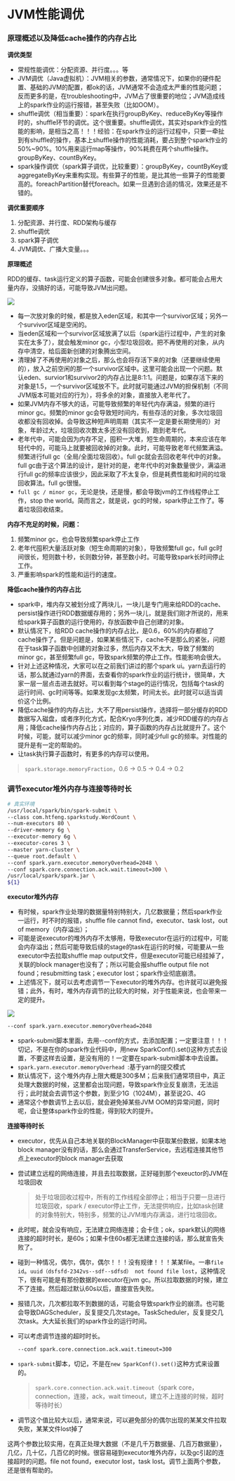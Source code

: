 # JVM性能调优

### 原理概述以及降低cache操作的内存占比

**调优类型**

- 常规性能调优：分配资源、并行度。。。等
- JVM调优（Java虚拟机）：JVM相关的参数，通常情况下，如果你的硬件配置、基础的JVM的配置，都ok的话，JVM通常不会造成太严重的性能问题；反而更多的是，在troubleshooting中，JVM占了很重要的地位；JVM造成线上的spark作业的运行报错，甚至失败（比如OOM）。
- shuffle调优（相当重要）：spark在执行groupByKey、reduceByKey等操作时的，shuffle环节的调优。这个很重要。shuffle调优，其实对spark作业的性能的影响，是相当之高！！！经验：在spark作业的运行过程中，只要一牵扯到有shuffle的操作，基本上shuffle操作的性能消耗，要占到整个spark作业的50%~90%。10%用来运行map等操作，90%耗费在两个shuffle操作。groupByKey、countByKey。
- spark操作调优（spark算子调优，比较重要）：groupByKey，countByKey或aggregateByKey来重构实现。有些算子的性能，是比其他一些算子的性能要高的。foreachPartition替代foreach。如果一旦遇到合适的情况，效果还是不错的。

**调优重要顺序**

1. 分配资源、并行度、RDD架构与缓存
2. shuffle调优
3. spark算子调优
4. JVM调优、广播大变量。。。

**原理概述**

RDD的缓存、task运行定义的算子函数，可能会创建很多对象。都可能会占用大量内存，没搞好的话，可能导致JVM出问题。

![](img\jvm.png)

- 每一次放对象的时候，都是放入eden区域，和其中一个survivor区域；另外一个survivor区域是空闲的。
- 当eden区域和一个survivor区域放满了以后（spark运行过程中，产生的对象实在太多了），就会触发minor gc，小型垃圾回收。把不再使用的对象，从内存中清空，给后面新创建的对象腾出空间。
- 清理掉了不再使用的对象之后，那么也会将存活下来的对象（还要继续使用的），放入之前空闲的那一个survivor区域中。这里可能会出现一个问题。默认eden、survior1和survivor2的内存占比是8:1:1。问题是，如果存活下来的对象是1.5，一个survivor区域放不下。此时就可能通过JVM的担保机制（不同JVM版本可能对应的行为），将多余的对象，直接放入老年代了。
- 如果JVM内存不够大的话，可能导致频繁的年轻代内存满溢，频繁的进行minor gc。频繁的minor gc会导致短时间内，有些存活的对象，多次垃圾回收都没有回收掉。会导致这种短声明周期（其实不一定是要长期使用的）对象，年龄过大，垃圾回收次数太多还没有回收到，跑到老年代。
- 老年代中，可能会因为内存不足，囤积一大堆，短生命周期的，本来应该在年轻代中的，可能马上就要被回收掉的对象。此时，可能导致老年代频繁满溢。频繁进行full gc（全局/全面垃圾回收）。full gc就会去回收老年代中的对象。full gc由于这个算法的设计，是针对的是，老年代中的对象数量很少，满溢进行full gc的频率应该很少，因此采取了不太复杂，但是耗费性能和时间的垃圾回收算法。full gc很慢。
- `full gc / minor gc`，无论是快，还是慢，都会导致jvm的工作线程停止工作，stop the world。简而言之，就是说，gc的时候，spark停止工作了。等着垃圾回收结束。

**内存不充足的时候，问题：**

1. 频繁minor gc，也会导致频繁spark停止工作
2. 老年代囤积大量活跃对象（短生命周期的对象），导致频繁full gc，full gc时间很长，短则数十秒，长则数分钟，甚至数小时。可能导致spark长时间停止工作。
3. 严重影响spark的性能和运行的速度。

**降低cache操作的内存占比**

- spark中，堆内存又被划分成了两块儿，一块儿是专门用来给RDD的cache、persist操作进行RDD数据缓存用的；另外一块儿，就是我们刚才所说的，用来给spark算子函数的运行使用的，存放函数中自己创建的对象。
- 默认情况下，给RDD cache操作的内存占比，是0.6，60%的内存都给了cache操作了。但是问题是，如果某些情况下，cache不是那么的紧张，问题在于task算子函数中创建的对象过多，然后内存又不太大，导致了频繁的minor gc，甚至频繁full gc，导致spark频繁的停止工作。性能影响会很大。
- 针对上述这种情况，大家可以在之前我们讲过的那个spark ui。yarn去运行的话，那么就通过yarn的界面，去查看你的spark作业的运行统计，很简单，大家一层一层点击进去就好。可以看到每个stage的运行情况，包括每个task的运行时间、gc时间等等。如果发现gc太频繁，时间太长。此时就可以适当调价这个比例。
- 降低cache操作的内存占比，大不了用persist操作，选择将一部分缓存的RDD数据写入磁盘，或者序列化方式，配合Kryo序列化类，减少RDD缓存的内存占用；降低cache操作内存占比；对应的，算子函数的内存占比就提升了。这个时候，可能，就可以减少minor gc的频率，同时减少full gc的频率。对性能的提升是有一定的帮助的。
- 让task执行算子函数时，有更多的内存可以使用。

>  `spark.storage.memoryFraction`，0.6 -> 0.5 -> 0.4 -> 0.2

### 调节executor堆外内存与连接等待时长

```sh
# 真实环境
/usr/local/spark/bin/spark-submit \
--class com.htfeng.sparkstudy.WordCount \
--num-executors 80 \
--driver-memory 6g \
--executor-memory 6g \
--executor-cores 3 \
--master yarn-cluster \
--queue root.default \
--conf spark.yarn.executor.memoryOverhead=2048 \
--conf spark.core.connection.ack.wait.timeout=300 \
/usr/local/spark/spark.jar \
${1}
```

**executor堆外内存**

- 有时候，spark作业处理的数据量特别特别大，几亿数据量；然后spark作业一运行，时不时的报错，shuffle file cannot find，executor、task lost，out of memory（内存溢出）；
- 可能是说executor的堆外内存不太够用，导致executor在运行的过程中，可能会内存溢出；然后可能导致后续的stage的task在运行的时候，可能要从一些executor中去拉取shuffle map output文件，但是executor可能已经挂掉了，关联的block manager也没有了；所以可能会报shuffle output file not found；resubmitting task；executor lost；spark作业彻底崩溃。
- 上述情况下，就可以去考虑调节一下executor的堆外内存。也许就可以避免报错；此外，有时，堆外内存调节的比较大的时候，对于性能来说，也会带来一定的提升。

![](img\堆外内存.png)

```sh
--conf spark.yarn.executor.memoryOverhead=2048
```

- spark-submit脚本里面，去用--conf的方式，去添加配置；一定要注意！！！切记，不是在你的spark作业代码中，用new SparkConf().set()这种方式去设置，不要这样去设置，是没有用的！一定要在spark-submit脚本中去设置。
- `spark.yarn.executor.memoryOverhead `:基于yarn的提交模式
- 默认情况下，这个堆外内存上限大概是300多M；后来我们通常项目中，真正处理大数据的时候，这里都会出现问题，导致spark作业反复崩溃，无法运行；此时就会去调节这个参数，到至少1G（1024M），甚至说2G、4G
- 通常这个参数调节上去以后，就会避免掉某些JVM OOM的异常问题，同时呢，会让整体spark作业的性能，得到较大的提升。

**连接等待时长**

- executor，优先从自己本地关联的BlockManager中获取某份数据，如果本地block manager没有的话，那么会通过TransferService，去远程连接其他节点上executor的block manager去获取

- 尝试建立远程的网络连接，并且去拉取数据，正好碰到那个exeuctor的JVM在垃圾回收

  > 处于垃圾回收过程中，所有的工作线程全部停止；相当于只要一旦进行垃圾回收，spark / executor停止工作，无法提供响应，比如task创建的对象特别大，特别多，频繁的让JVM堆内存满溢，进行垃圾回收。

- 此时呢，就会没有响应，无法建立网络连接；会卡住；ok，spark默认的网络连接的超时时长，是60s；如果卡住60s都无法建立连接的话，那么就宣告失败了。

- 碰到一种情况，偶尔，偶尔，偶尔！！！没有规律！！！某某file。一串`file id`。`uuid（dsfsfd-2342vs--sdf--sdfsd） not found file lost`，这种情况下，很有可能是有那份数据的executor在jvm gc。所以拉取数据的时候，建立不了连接。然后超过默认60s以后，直接宣告失败。

- 报错几次，几次都拉取不到数据的话，可能会导致spark作业的崩溃。也可能会导致DAGScheduler，反复提交几次stage。TaskScheduler，反复提交几次task。大大延长我们的spark作业的运行时间。

- 可以考虑调节连接的超时时长。

  ```sh
  --conf spark.core.connection.ack.wait.timeout=300
  ```

- `spark-submit`脚本，切记，不是在`new SparkConf().set()`这种方式来设置的。

  > `spark.core.connection.ack.wait.timeout`（spark core，connection，连接，ack，wait timeout，建立不上连接的时候，超时等待时长）

- 调节这个值比较大以后，通常来说，可以避免部分的偶尔出现的某某文件拉取失败，某某文件lost掉了



这两个参数比较实用，在真正处理大数据（不是几千万数据量、几百万数据量），几亿，几十亿，几百亿的时候。很容易碰到executor堆外内存，以及gc引起的连接超时的问题。file not found，executor lost，task lost。调节上面两个参数，还是很有帮助的。